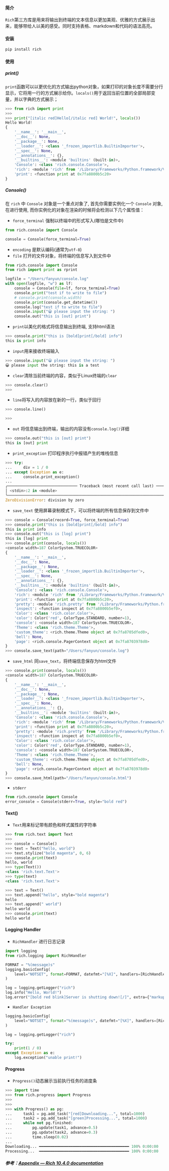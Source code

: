 #### 简介

`Rich`第三方库是用来将输出到终端的文本信息以更加美观、优雅的方式展示出来，能够带给人以美的感受。同时支持表格、markdown和代码的语法高亮。

#### 安装

```python
pip install rich
```

#### 使用

##### print()

`print`函数可以以更优化的方式输出python对象，如果打印的对象长度不需要分行显示，它将用一行的方式展示给你。`locals()`用于返回当前位置的全部局部变量，并以字典的方式展示；

```python
>>> from rich import print
>>> 
>>> print("[italic red]Hello[/italic red] World!", locals())
Hello World!
{
    '__name__': '__main__',
    '__doc__': None,
    '__package__': None,
    '__loader__': <class '_frozen_importlib.BuiltinImporter'>,
    '__spec__': None,
    '__annotations__': {},
    '__builtins__': <module 'builtins' (built-in)>,
    'Console': <class 'rich.console.Console'>,
    'rich': <module 'rich' from '/Library/Frameworks/Python.framework/Versions/3.7/lib/python3.7/site-packages/rich/__init__.py'>,
    'print': <function print at 0x7fa8800b5c20>
}
```

##### Console()

在 `rich` 中 `Console` 对象是一个重点对象了, 首先你需要实例化一个 `Console` 对象, 在进行使用, 而你实例化的对象在渲染的时候将会检测以下几个属性值：

- `force_terminal` 强制以终端中的形式写入(哪怕是文件中)

```python
from rich.console import Console

console = Console(force_terminal=True)
```

- `encoding` 是默认编码(通常为`utf-8`)
- `file` 打开的文件对象，将终端的信息写入到文件中

```python
from rich.console import Console
from rich import print as rprint

logfile = "/Users/fanyun/console.log"
with open(logfile, "w") as lf:
    console = Console(file=lf, force_terminal=True)
    console.print("test if to write to file")
    # console.print(console.width)
    console.print(console.get_datetime())
    console.log("test if to write to file")
    console.input("😀 please input the string: ")
    console.out("this is [out] print")
```

- `print`以美化的格式将信息输出到终端, 支持html语法

```python
>>> console.print("this is [bold]print[/bold] info")
this is print info
```

- `input`用来接收终端输入

```python
>>> console.input("😀 please input the string: ")
😀 please input the string: this is a test
```

- `clear`清除当前终端的内容，类似于Linux终端的`clear`

```python
>>> console.clear()
>>> 
```

- `line`将写入的内容放在新的一行，类似于回行

```python
>>> console.line()

>>>
```

- `out` 将信息输出到终端，输出的内容没有`console.log()`详细

```python
>>> console.out("this is [out] print")
this is [out] print
```

- `print_exception` 打印程序执行中报错产生的堆栈信息

```python
>>> try:
...     div = 1 / 0
... except Exception as e:
...     console.print_exception()
... 
╭─────────────────────────────── Traceback (most recent call last) ────────────────────────────────╮
│ <stdin>:2 in <module>                                                                            │
╰──────────────────────────────────────────────────────────────────────────────────────────────────╯
ZeroDivisionError: division by zero
```

- `save_text` 使用屏幕录制模式下，可以将终端的所有信息保存到文件中

```python
>>> console = Console(record=True, force_terminal=True)
>>> console.print("this is [bold]print[/bold] info")
this is print info
>>> console.out("this is [log] print")
this is [log] print
>>> console.print(console, locals())
<console width=187 ColorSystem.TRUECOLOR>
{
    '__name__': '__main__',
    '__doc__': None,
    '__package__': None,
    '__loader__': <class '_frozen_importlib.BuiltinImporter'>,
    '__spec__': None,
    '__annotations__': {},
    '__builtins__': <module 'builtins' (built-in)>,
    'Console': <class 'rich.console.Console'>,
    'rich': <module 'rich' from '/Library/Frameworks/Python.framework/Versions/3.7/lib/python3.7/site-packages/rich/__init__.py'>,
    'print': <function print at 0x7fa8800b5c20>,
    'pretty': <module 'rich.pretty' from '/Library/Frameworks/Python.framework/Versions/3.7/lib/python3.7/site-packages/rich/pretty.py'>,
    'inspect': <function inspect at 0x7fa8800b5ef0>,
    'Color': <class 'rich.color.Color'>,
    'color': Color('red', ColorType.STANDARD, number=1),
    'console': <console width=187 ColorSystem.TRUECOLOR>,
    'Theme': <class 'rich.theme.Theme'>,
    'custom_theme': <rich.theme.Theme object at 0x7fa8705dfed0>,
    'bell': None,
    'page': <rich.console.PagerContext object at 0x7fa8703978d0>
}
>>> console.save_text(path="/Users/fanyun/console.log")
```

- `save_html` 同`save_text`，将终端信息保存为html文件

```python
>>> console.print(console, locals())
<console width=187 ColorSystem.TRUECOLOR>
{
    '__name__': '__main__',
    '__doc__': None,
    '__package__': None,
    '__loader__': <class '_frozen_importlib.BuiltinImporter'>,
    '__spec__': None,
    '__annotations__': {},
    '__builtins__': <module 'builtins' (built-in)>,
    'Console': <class 'rich.console.Console'>,
    'rich': <module 'rich' from '/Library/Frameworks/Python.framework/Versions/3.7/lib/python3.7/site-packages/rich/__init__.py'>,
    'print': <function print at 0x7fa8800b5c20>,
    'pretty': <module 'rich.pretty' from '/Library/Frameworks/Python.framework/Versions/3.7/lib/python3.7/site-packages/rich/pretty.py'>,
    'inspect': <function inspect at 0x7fa8800b5ef0>,
    'Color': <class 'rich.color.Color'>,
    'color': Color('red', ColorType.STANDARD, number=1),
    'console': <console width=187 ColorSystem.TRUECOLOR>,
    'Theme': <class 'rich.theme.Theme'>,
    'custom_theme': <rich.theme.Theme object at 0x7fa8705dfed0>,
    'bell': None,
    'page': <rich.console.PagerContext object at 0x7fa8703978d0>
}
>>> console.save_html(path="/Users/fanyun/console.html")
```

- `stderr` 

```python
from rich.console import Console
error_console = Console(stderr=True, style="bold red")
```

#### Text()

- `Text`用来标记带有颜色和样式属性的字符串

```python
>>> from rich.text import Text
>>> 
>>> console = Console()
>>> text = Text("hello, world")
>>> text.stylize("bold magenta", 0, 6)
>>> console.print(text)
hello, world
>>> type(Text())
<class 'rich.text.Text'>
>>> type(text)
<class 'rich.text.Text'>
```

```python
>>> text = Text()
>>> text.append("hello", style="bold magenta")
hello
>>> text.append(" world")
hello world
>>> console.print(text)
hello world
```

#### Logging Handler

- `RichHandler` 进行日志记录

```python
import logging
from rich.logging import RichHandler

FORMAT = "%(message)s"
logging.basicConfig(
    level="NOTSET", format=FORMAT, datefmt="[%X]", handlers=[RichHandler()]
)

log = logging.getLogger("rich")
log.info("Hello, World!")
log.error("[bold red blink]Server is shutting down![/]", extra={"markup": True})
```

- `Handler Exception`

```python
logging.basicConfig(
    level="NOTSET", format="%(message)s", datefmt="[%X]", handlers=[RichHandler(rich_tracebacks=True)]
)

log = logging.getLogger("rich")

try:
    print(1 / 0)
except Exception as e:
    log.exception("unable print!")
```

#### Progress

- `Progress()`动态展示当前执行任务的进度条

```python
>>> import time
>>> from rich.progress import Progress
>>> 
>>> 
>>> with Progress() as pg:
...     task1 = pg.add_task("[red]Downloading...", total=1000)
...     task2 = pg.add_task("[green]Processing...", total=1000)
...     while not pg.finished:
...         pg.update(task1, advance=0.5)
...         pg.update(task2, advance=0.3)
...         time.sleep(0.02)
... 
Downloading... ━━━━━━━━━━━━━━━━━━━━━━━━━━━━━━━━━━━━━━━━ 100% 0:00:00
Processing...  ━━━━━━━━━━━━━━━━━━━━━━━━━━━━━━━━━━━━━━━━ 100% 0:00:00
```





##### 参考：[Appendix — Rich 10.4.0 documentation](https://rich.readthedocs.io/en/stable/appendix.html)

